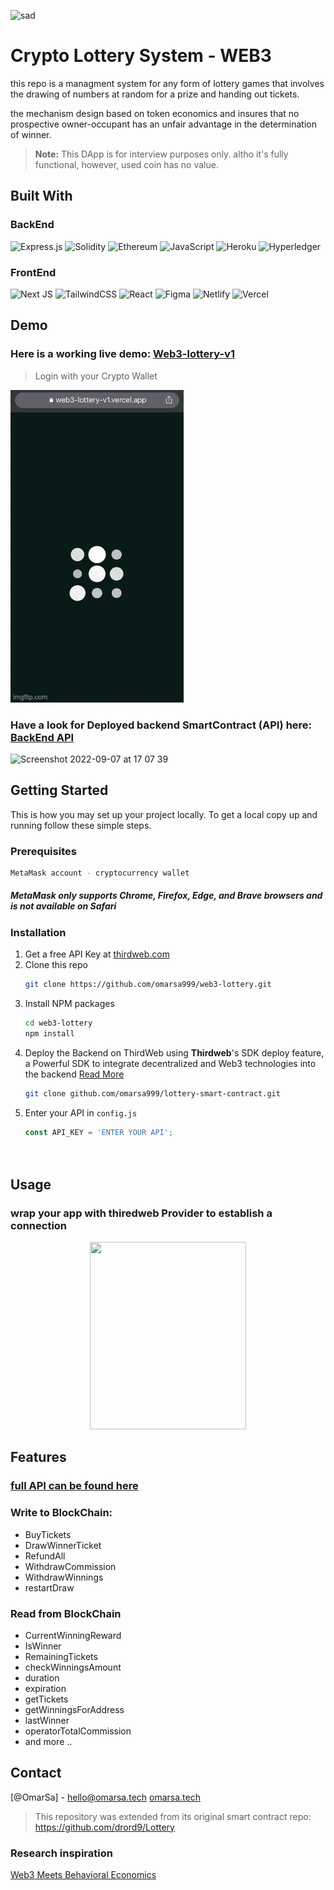 
![sad](https://img.shields.io/netlify/b6893e85-38e5-4248-8041-b99d9124f0e7?style=for-the-badge)

# Crypto Lottery System - WEB3
this repo is a managment system for any form of lottery games that involves the drawing of numbers at random for a prize and handing out tickets.

the mechanism design based on token economics and insures that no prospective owner-occupant has an unfair advantage in the determination of winner.


> **Note:** This DApp is for interview purposes only. altho it's fully functional, however, used coin has no value.


## Built With 
### BackEnd
![Express.js](https://img.shields.io/badge/express.js-%23404d59.svg?style=for-the-badge&logo=express&logoColor=%2361DAFB)
![Solidity](https://img.shields.io/badge/Solidity-%23363636.svg?style=for-the-badge&logo=solidity&logoColor=white)
![Ethereum](https://img.shields.io/badge/Ethereum-3C3C3D?style=for-the-badge&logo=Ethereum&logoColor=white)
![JavaScript](https://img.shields.io/badge/javascript-%23323330.svg?style=for-the-badge&logo=javascript&logoColor=%23F7DF1E)
![Heroku](https://img.shields.io/badge/heroku-%23430098.svg?style=for-the-badge&logo=heroku&logoColor=white)
![Hyperledger](https://img.shields.io/badge/hyperledger-2F3134?style=for-the-badge&logo=hyperledger&logoColor=white)

### FrontEnd
![Next JS](https://img.shields.io/badge/Next-black?style=for-the-badge&logo=next.js&logoColor=white)
![TailwindCSS](https://img.shields.io/badge/tailwindcss-%2338B2AC.svg?style=for-the-badge&logo=tailwind-css&logoColor=white)
![React](https://img.shields.io/badge/react-%2320232a.svg?style=for-the-badge&logo=react&logoColor=%2361DAFB)
![Figma](https://img.shields.io/badge/figma-%23F24E1E.svg?style=for-the-badge&logo=figma&logoColor=white)
![Netlify](https://img.shields.io/badge/netlify-%23000000.svg?style=for-the-badge&logo=netlify&logoColor=#00C7B7)
![Vercel](https://img.shields.io/badge/vercel-%23000000.svg?style=for-the-badge&logo=vercel&logoColor=white)

## Demo

### Here is a working live demo: [Web3-lottery-v1](http://web3-lottery-v1.vercel.app)
> Login with your Crypto Wallet

![Screenshot](resourses/6szy70.gif)


### Have a look for Deployed backend SmartContract (API) here: [BackEnd API](https://thirdweb.com/0x741179Acd84FeDEb7315a8ce4149f5cEF914185c/Lottery)

<img width="396" alt="Screenshot 2022-09-07 at 17 07 39" src="https://user-images.githubusercontent.com/72961940/190141725-d656cf94-6d5f-4fa9-9dff-e4d75dbb6b89.png">



<!-- GETTING STARTED -->
## Getting Started

This is how you may set up your project locally.
To get a local copy up and running follow these simple steps.

### Prerequisites
  ```sh
  MetaMask account - cryptocurrency wallet 
  ```
  ##### MetaMask only supports Chrome, Firefox, Edge, and Brave browsers and is not available on Safari
  
  
### Installation


1. Get a free API Key at [thirdweb.com](thirdweb.com)
2. Clone this repo
   ```sh
   git clone https://github.com/omarsa999/web3-lottery.git
   
   ```
3. Install NPM packages
   ```sh
   cd web3-lottery
   npm install
   ```
4. Deploy the Backend on ThirdWeb
using **Thirdweb**'s SDK deploy feature, a Powerful SDK to integrate decentralized and Web3 technologies into the backend [Read More](https://portal.thirdweb.com/)
   ```sh
   git clone github.com/omarsa999/lottery-smart-contract.git
   ```
5. Enter your API in `config.js`
   ```js
   const API_KEY = 'ENTER YOUR API';
  
  
## Usage
### wrap your app with thiredweb Provider to establish a connection 

<p align="center">
<img src="https://user-images.githubusercontent.com/72961940/189704641-00fdc1b0-e713-46b1-8db7-2b7ec68a46a0.png" width="250" height="300" />
</p>


## Features

### [full API can be found here](https://thirdweb.com/0x741179Acd84FeDEb7315a8ce4149f5cEF914185c/Lottery)

### Write to BlockChain:
* BuyTickets
* DrawWinnerTicket
* RefundAll
* WithdrawCommission
* WithdrawWinnings
* restartDraw

### Read from BlockChain
* CurrentWinningReward
* IsWinner
* RemainingTickets
* checkWinningsAmount
* duration
* expiration
* getTickets
* getWinningsForAddress
* lastWinner
* operatorTotalCommission
* and more ..



<!-- CONTACT -->
## Contact

[@OmarSa] - hello@omarsa.tech
[omarsa.tech](Omarsa.tech)


> This repository was extended from its original smart contract repo: https://github.com/drord9/Lottery

### Research inspiration
[Web3 Meets Behavioral Economics](https://arxiv.org/abs/2206.03664)

[Next.js]: https://img.shields.io/badge/solidity-000000?style=for-the-badge&logo=solidity&logoColor=white
[Next-url]: https://nextjs.org/

